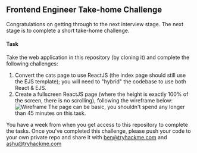 ## Frontend Engineer Take-home Challenge

Congratulations on getting through to the next interview stage. The next stage is to complete a short take-home challenge.

#### Task
Take the web application in this repository (by cloning it) and complete the following challenges:
1. Convert the cats page to use ReactJS (the index page should still use the EJS template); you will need to "hybrid" the codebase to use both React & EJS. 
2. Create a fullscreen ReactJS page (where the height is exactly 100% of the screen, there is no scrolling), following the wireframe below: ![Wireframe](https://i.imgur.com/hSDiZ5E.png) The page can be basic, you shouldn't spend any longer than 45 minutes on this task.

You have a week from when you get access to this repository to complete the tasks. Once you've completed this challenge, please push your code to your own private repo and share it with ben@tryhackme.com and ashu@tryhackme.com
